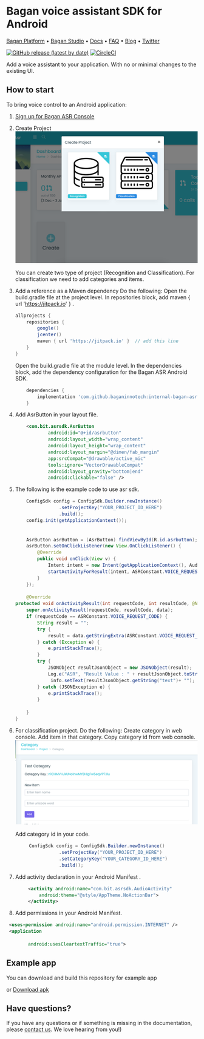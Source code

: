 
# Bagan voice assistant SDK for Android

[Bagan Platform](https://Bagan.app/) • [Bagan Studio](https://studio.Bagan.app/register) • [Docs](https://Bagan.app/docs) • [FAQ](https://Bagan.app/docs/usage/additional/faq) •
[Blog](https://Bagan.app/blog/) • [Twitter](https://twitter.com/Baganvoiceai)

[![GitHub release (latest by date)](https://img.shields.io/github/v/release/Bagan-ai/Bagan-sdk-android)](https://github.com/Bagan-ai/Bagan-sdk-android/releases)
[![CircleCI](https://circleci.com/gh/Bagan-ai/Bagan-sdk-android.svg?style=shield)](https://circleci.com/gh/Bagan-ai/Bagan-sdk-android)

Add a voice assistant to your application. With no or minimal changes to the existing UI.


## How to start

To bring voice control to an Android application:


1. [Sign up for Bagan ASR Console](https://cms.baganasr.com/)
2. Create Project 
 ![Alt text](assets/img1.png "Title")

    You can create two type of project (Recognition and Classification).
    For classification we need to add categories and  items. 

3. Add a reference as a Maven dependency
    Do the following:
    Open the build.gradle file at the project level.
    In repositories block, add maven { url 'https://jitpack.io' } .
    ```gradle
    allprojects {
        repositories {
            google()
            jcenter()
            maven { url 'https://jitpack.io' }  // add this line
        }
    }
    ```

    Open the build.gradle file at the module level.
    In the dependencies block, add the dependency configuration for the Bagan ASR Android SDK.

    ```gradle
        dependencies {
            implementation 'com.github.baganinnotech:internal-bagan-asr-sdk-android:1.1.3'
        }
    ```

4. Add AsrButton in your layout file.
    ```xml
        <com.bit.asrsdk.AsrButton
                android:id="@+id/asrbutton"
                android:layout_width="wrap_content"
                android:layout_height="wrap_content"
                android:layout_margin="@dimen/fab_margin"
                app:srcCompat="@drawable/active_mic"
                tools:ignore="VectorDrawableCompat"
                android:layout_gravity="bottom|end"
                android:clickable="false" />
    ```
5. The following is the example code to use asr sdk.
    ```java
        ConfigSdk config = ConfigSdk.Builder.newInstance()
                    .setProjectKey("YOUR_PROJECT_ID_HERE")
                    .build();
        config.init(getApplicationContext());


        AsrButton asrButton = (AsrButton) findViewById(R.id.asrbutton);
        asrButton.setOnClickListener(new View.OnClickListener() {
            @Override
            public void onClick(View v) {
                Intent intent = new Intent(getApplicationContext(), AudioActivity.class);
                startActivityForResult(intent, ASRConstant.VOICE_REQUEST_CODE);
            }
        });

        @Override
    protected void onActivityResult(int requestCode, int resultCode, @Nullable Intent data) {
        super.onActivityResult(requestCode, resultCode, data);
        if (requestCode == ASRConstant.VOICE_REQUEST_CODE) {
            String result = "";
            try {
                result = data.getStringExtra(ASRConstant.VOICE_REQUEST_DATA);
            } catch (Exception e) {
                e.printStackTrace();
            }
            try {
                JSONObject resultJsonObject = new JSONObject(result);
                Log.e("ASR", "Result Value : " + resultJsonObject.toString());
                 info.setText(resultJsonObject.getString("text")+ "");
            } catch (JSONException e) {
                e.printStackTrace();
            }

        }
    }
    ```
6. For classification project. Do the following:
    Create category in web console.
    Add item in that category.
    Copy category id from web console.
    ![Alt text](assets/img2.png "Title")

    Add category id in your code.
    ```java
         ConfigSdk config = ConfigSdk.Builder.newInstance()
                    .setProjectKey("YOUR_PROJECT_ID_HERE")
                    .setCategoryKey("YOUR_CATEGORY_ID_HERE")
                    .build();

    ```
    
7. Add activity declaration in your Android Manifest .
```xml
        <activity android:name="com.bit.asrsdk.AudioActivity"
            android:theme="@style/AppTheme.NoActionBar">
        </activity>
```
8. Add permissions in your Android Manifest.
```xml
 <uses-permission android:name="android.permission.INTERNET" />
 <application
        
        android:usesCleartextTraffic="true">

```
## Example  app

You can download and build this repository for example app

or [Download apk](https://github.com/baganinnotech/bagan-asr-sdk-android/releases/download/v1.1/app-release.apk)

## Have questions?
If you have any questions or if something is missing in the documentation, please [contact us](mailto:baganinnovation@gmail.com). We love hearing from you!)

